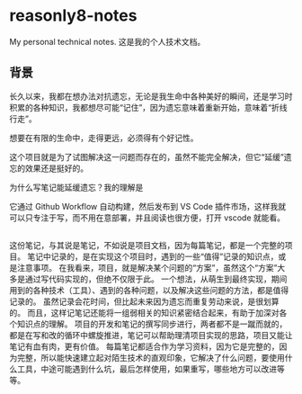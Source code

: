 # reasonly8-notes

My personal technical notes.
这是我的个人技术文档。

## 背景

长久以来，我都在想办法对抗遗忘，无论是我生命中各种美好的瞬间，还是学习时积累的各种知识，我都想尽可能“记住”，因为遗忘意味着重新开始，意味着“折线行走”。

想要在有限的生命中，走得更远，必须得有个好记性。

这个项目就是为了试图解决这一问题而存在的，虽然不能完全解决，但它“延缓”遗忘的效果还是挺好的。

为什么写笔记能延缓遗忘？我的理解是

它通过 Github Workflow 自动构建，然后发布到 VS Code 插件市场，这样我就可以只专注于写，而不用在意部署，并且阅读也很方便，打开 vscode 就能看。

##

这份笔记，与其说是笔记，不如说是项目文档，因为每篇笔记，都是一个完整的项目。
笔记中记录的，是在实现这个项目时，遇到的一些“值得”记录的知识点，或是注意事项。
在我看来，项目，就是解决某个问题的“方案”，虽然这个“方案”大多是通过写代码实现的，但绝不仅限于此。
一个想法，从萌生到最终实现，期间用到的各种技术（工具）、遇到的各种问题，以及解决这些问题的方法，都是值得记录的。
虽然记录会花时间，但比起未来因为遗忘而重复劳动来说，是很划算的。
而且，这样记笔记还能将一组弱相关的知识紧密结合起来，有助于加深对各个知识点的理解。
项目的开发和笔记的撰写同步进行，两者都不是一蹴而就的，都是在写和改的循环中螺旋推进，笔记可以帮助理清项目实现的思路，项目又能让笔记有血有肉，更有价值。
每篇笔记都适合作为学习资料，因为它是完整的，因为完整，所以能快速建立起对陌生技术的直观印象，它解决了什么问题，要使用什么工具，中途可能遇到什么坑，最后怎样使用，如果重写，哪些地方可以改进等等。
